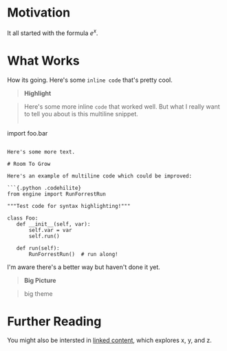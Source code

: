 # Motivation

It all started with the formula $e^x$.

# What Works

How its going. Here's some `inline code` that's pretty cool.

> **Highlight**

> Here's some more inline `code` that worked well. But 
> what I really want to tell you about is this multiline snippet.
>   
>```{.python .codehilite}
 import foo.bar
 ```

Here's some more text.

# Room To Grow

Here's an example of multiline code which could be improved:

```{.python .codehilite}
from engine import RunForrestRun

"""Test code for syntax highlighting!"""

class Foo:
	def __init__(self, var):
		self.var = var
		self.run()

	def run(self):
		RunForrestRun()  # run along!
```

I'm aware there's a better way but haven't done it yet.

> **Big Picture**

> big theme


# Further Reading

You might also be intersted in 
<a href="https://github.com" target="_blank">linked content</a>, 
which explores x, y, and z.
